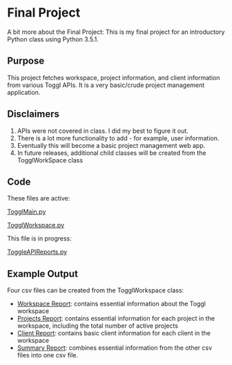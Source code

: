 # Final Project
A bit more about the Final Project: 
This is my final project for an introductory Python class using Python 3.5.1. 

## Purpose
This project fetches workspace, project information, and client information from various Toggl APIs. It is a very basic/crude 
project management application. 

## Disclaimers 
1. APIs were not covered in class. I did my best to figure it out. 
2. There is a lot more functionality to add - for example, user information. 
3. Eventually this will become a basic project management web app.
4. In future releases, additional child classes will be created from the TogglWorkSpace class 

## Code
These files are active:


[TogglMain.py](https://github.com/jdegrave/Python/blob/master/Capstone_Project_TogglAPI/TogglMain.py)


[TogglWorkspace.py](https://github.com/jdegrave/Python/blob/master/Capstone_Project_TogglAPI/TogglWorkSpace.py)

This file is in progress:

[ToggleAPIReports.py](https://github.com/jdegrave/Python/blob/master/Capstone_Project_TogglAPI/ToggleAPIReports.py)

## Example Output
Four csv files can be created from the TogglWorkspace class:
* [Workspace Report](https://github.com/jdegrave/Python/tree/master/TogglAPI): contains essential information about the Toggl workspace
* [Projects Report](https://github.com/jdegrave/Python/tree/master/TogglAPI): contains essential information for each project in the workspace, including the total number of active projects
* [Client Report](https://github.com/jdegrave/Python/tree/master/TogglAPI): contains basic client information for each client in the workspace
* [Summary Report](https://github.com/jdegrave/Python/tree/master/TogglAPI): combines essential information from the other csv files into one csv file.

